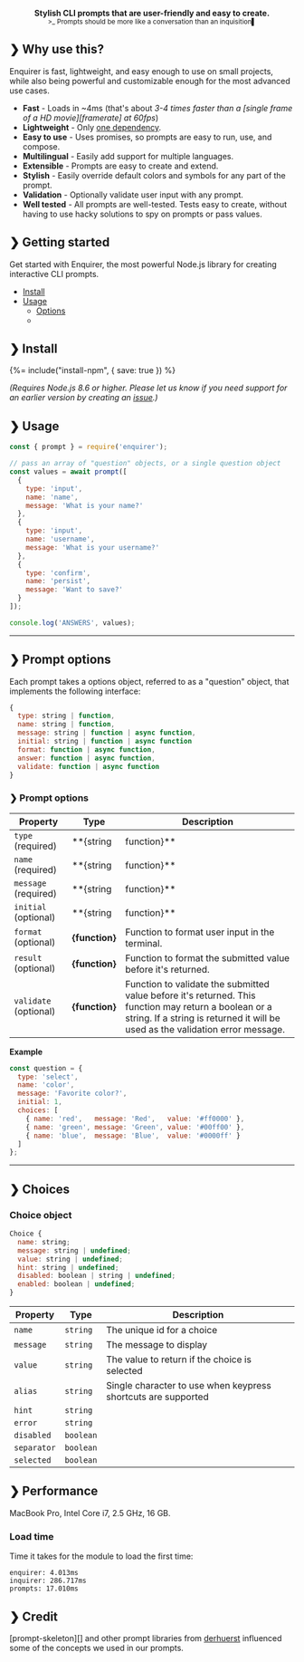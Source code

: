 <p align="center">
  <b>Stylish CLI prompts that are user-friendly and easy to create.</b></br>
  <sub>>_ Prompts should be more like a conversation than an inquisition▌<sub>
</p>

## ❯ Why use this?

Enquirer is fast, lightweight, and easy enough to use on small projects, while also being powerful and customizable enough for the most advanced use cases. 

- **Fast** - Loads in ~4ms (that's about _3-4 times faster than a [single frame of a HD movie][framerate] at 60fps_)
- **Lightweight** - Only [one dependency](https://github.com/doowb/ansi-colors).
- **Easy to use** - Uses promises, so prompts are easy to run, use, and compose.
- **Multilingual** - Easily add support for multiple languages.
- **Extensible** - Prompts are easy to create and extend.
- **Stylish** - Easily override default colors and symbols for any part of the prompt. 
- **Validation** - Optionally validate user input with any prompt.
- **Well tested** - All prompts are well-tested. Tests easy to create, without having to use hacky solutions to spy on prompts or pass values.

## ❯ Getting started

Get started with Enquirer, the most powerful Node.js library for creating interactive CLI prompts. 

- [Install](#install)
- [Usage](#usage)
  * [Options](#options)
  * 

## ❯ Install

{%= include("install-npm", { save: true }) %}

_(Requires Node.js 8.6 or higher. Please let us know if you need support for an earlier version by creating an [issue](../../issues/new).)_

## ❯ Usage

```js
const { prompt } = require('enquirer');

// pass an array of "question" objects, or a single question object
const values = await prompt([
  {
    type: 'input',
    name: 'name',
    message: 'What is your name?' 
  },
  {
    type: 'input',
    name: 'username',
    message: 'What is your username?' 
  },
  {
    type: 'confirm',
    name: 'persist',
    message: 'Want to save?'
  }
]);

console.log('ANSWERS', values);
```

***


## ❯ Prompt options

Each prompt takes a options object, referred to as a "question" object, that implements the following interface:

```js
{
  type: string | function,
  name: string | function,
  message: string | function | async function,
  initial: string | function | async function
  format: function | async function,
  answer: function | async function,
  validate: function | async function
}
```

### ❯ Prompt options

| **Property** | **Type** | **Description** |
| --- | --- | --- |
| `type` (required) | **{string|function}** | Enquirer uses this value to determine the type of prompt to run, but it's optional when prompts are run directly. |
| `name` (required) | **{string|function}** | Used as the key for the answer on the returned values (answers) object. |
| `message` (required) | **{string|function}** | The message to display when the prompt is rendered in the terminal. |
| `initial` (optional) | **{string|function}** | The default value to return if the user does not supply a value. |
| `format` (optional) | **{function}** | Function to format user input in the terminal. |
| `result` (optional) | **{function}** | Function to format the submitted value before it's returned. |
| `validate` (optional) | **{function}** | Function to validate the submitted value before it's returned. This function may return a boolean or a string. If a string is returned it will be used as the validation error message. |


**Example**

```js
const question = {
  type: 'select',
  name: 'color',
  message: 'Favorite color?',
  initial: 1,
  choices: [
    { name: 'red',   message: 'Red',   value: '#ff0000' },
    { name: 'green', message: 'Green', value: '#00ff00' },
    { name: 'blue',  message: 'Blue',  value: '#0000ff' }
  ]
};
```


***



## ❯ Choices

### Choice object

```js
Choice {
  name: string;
  message: string | undefined;
  value: string | undefined;
  hint: string | undefined;
  disabled: boolean | string | undefined;
  enabled: boolean | undefined;
}
```

| **Property**  | **Type**   | **Description**  |
| --- | --- | --- |
| `name`        | `string`   | The unique id for a choice |
| `message`     | `string`   | The message to display  |
| `value`       | `string`   | The value to return if the choice is selected |
| `alias`       | `string`   | Single character to use when keypress shortcuts are supported |
| `hint`        | `string`   |  |
| `error`       | `string`   |  |
| `disabled`    | `boolean`  |  |
| `separator`   | `boolean`  |  |
| `selected`    | `boolean`  |  |


## ❯ Performance

MacBook Pro, Intel Core i7, 2.5 GHz, 16 GB.

### Load time

Time it takes for the module to load the first time:

```
enquirer: 4.013ms
inquirer: 286.717ms
prompts: 17.010ms
```


## ❯ Credit

[prompt-skeleton][] and other prompt libraries from [derhuerst](https://github.com/derhuerst) influenced some of the concepts we used in our prompts. 
